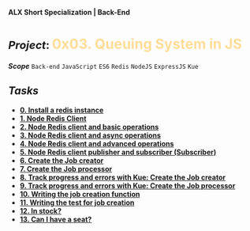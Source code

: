 **ALX Short Specialization | Back-End**
**<h1><span style="font-size: 22px;">***Project***: </span><span style="color: #ffdd99;">0x03. Queuing System in JS</span></h1>**
***Scope*** `Back-end` `JavaScript` `ES6` `Redis` `NodeJS` `ExpressJS` `Kue`
## ***Tasks***
* **[0. Install a redis instance](dump.rdb)**
* **[1. Node Redis Client](0-redis_client.js)**
* **[2. Node Redis client and basic operations](1-redis_op.js)**
* **[3. Node Redis client and async operations](2-redis_op_async.js)**
* **[4. Node Redis client and advanced operations](4-redis_advanced_op.js)**
* **[5. Node Redis client publisher and subscriber (Subscriber)](5-subscriber.js)**
* **[6. Create the Job creator](6-job_creator.js)**
* **[7. Create the Job processor](6-job_processor.js)**
* **[8. Track progress and errors with Kue: Create the Job creator](7-job_creator.js)**
* **[9. Track progress and errors with Kue: Create the Job processor](7-job_processor.js)**
* **[10. Writing the job creation function]()**
* **[11. Writing the test for job creation]()**
* **[12. In stock?]()**
* **[13. Can I have a seat?]()**
